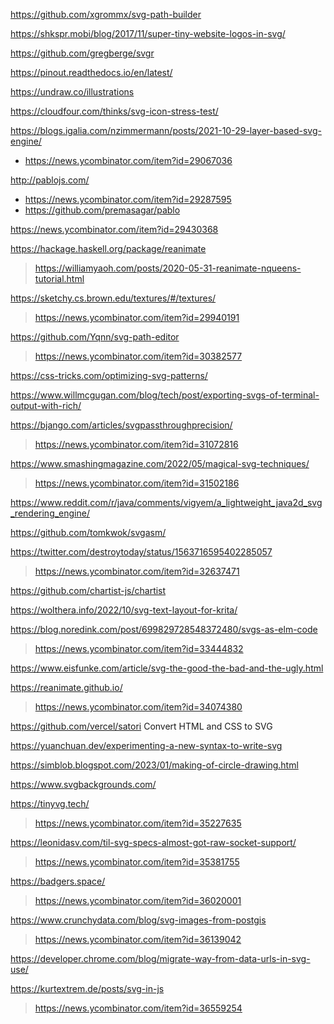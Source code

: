 https://github.com/xgrommx/svg-path-builder

https://shkspr.mobi/blog/2017/11/super-tiny-website-logos-in-svg/

https://github.com/gregberge/svgr

https://pinout.readthedocs.io/en/latest/

https://undraw.co/illustrations

https://cloudfour.com/thinks/svg-icon-stress-test/

https://blogs.igalia.com/nzimmermann/posts/2021-10-29-layer-based-svg-engine/
* https://news.ycombinator.com/item?id=29067036

http://pablojs.com/
* https://news.ycombinator.com/item?id=29287595
* https://github.com/premasagar/pablo

https://news.ycombinator.com/item?id=29430368

https://hackage.haskell.org/package/reanimate
> https://williamyaoh.com/posts/2020-05-31-reanimate-nqueens-tutorial.html

https://sketchy.cs.brown.edu/textures/#/textures/
> https://news.ycombinator.com/item?id=29940191

https://github.com/Yqnn/svg-path-editor
> https://news.ycombinator.com/item?id=30382577

https://css-tricks.com/optimizing-svg-patterns/

https://www.willmcgugan.com/blog/tech/post/exporting-svgs-of-terminal-output-with-rich/

https://bjango.com/articles/svgpassthroughprecision/
> https://news.ycombinator.com/item?id=31072816

https://www.smashingmagazine.com/2022/05/magical-svg-techniques/
> https://news.ycombinator.com/item?id=31502186

https://www.reddit.com/r/java/comments/vigyem/a_lightweight_java2d_svg_rendering_engine/

https://github.com/tomkwok/svgasm/

https://twitter.com/destroytoday/status/1563716595402285057
> https://news.ycombinator.com/item?id=32637471

https://github.com/chartist-js/chartist

https://wolthera.info/2022/10/svg-text-layout-for-krita/

https://blog.noredink.com/post/699829728548372480/svgs-as-elm-code
> https://news.ycombinator.com/item?id=33444832

https://www.eisfunke.com/article/svg-the-good-the-bad-and-the-ugly.html

https://reanimate.github.io/
> https://news.ycombinator.com/item?id=34074380

https://github.com/vercel/satori Convert HTML and CSS to SVG

https://yuanchuan.dev/experimenting-a-new-syntax-to-write-svg

https://simblob.blogspot.com/2023/01/making-of-circle-drawing.html

https://www.svgbackgrounds.com/

https://tinyvg.tech/
> https://news.ycombinator.com/item?id=35227635

https://leonidasv.com/til-svg-specs-almost-got-raw-socket-support/
> https://news.ycombinator.com/item?id=35381755

https://badgers.space/
> https://news.ycombinator.com/item?id=36020001

https://www.crunchydata.com/blog/svg-images-from-postgis
> https://news.ycombinator.com/item?id=36139042

https://developer.chrome.com/blog/migrate-way-from-data-urls-in-svg-use/

https://kurtextrem.de/posts/svg-in-js
> https://news.ycombinator.com/item?id=36559254